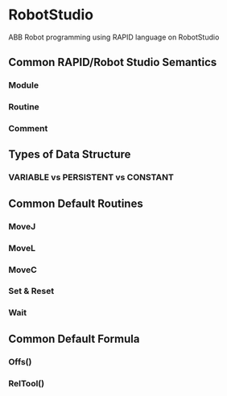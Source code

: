 # RobotStudio
ABB Robot programming using RAPID language on RobotStudio

## Common RAPID/Robot Studio Semantics

### Module

### Routine

### Comment

## Types of Data Structure

### VARIABLE vs PERSISTENT vs CONSTANT

## Common Default Routines

### MoveJ

### MoveL

### MoveC

### Set & Reset

### Wait

## Common Default Formula

### Offs()

### RelTool()

